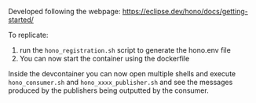 
Developed following the webpage: https://eclipse.dev/hono/docs/getting-started/

To replicate:
1) run the ```hono_registration.sh``` script to generate the hono.env file
2) You can now start the container using the dockerfile


Inside the devcontainer you can now open multiple shells and execute ```hono_consumer.sh``` and ```hono_xxxx_publisher.sh``` and see the messages produced by the publishers being outputted by the consumer.